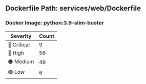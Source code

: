 ## Dockerfile Path: services/web/Dockerfile

### Docker Image: python:3.9-slim-buster
| Severity | Count |
|----------|-------|
| 🛑 Critical | 9 |
| 🔴 High | 56 |
| 🟠 Medium | 49 |
| 🟢 Low | 6 |